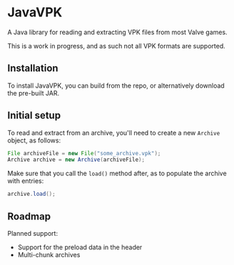 JavaVPK
=======

A Java library for reading and extracting VPK files from most Valve games.

This is a work in progress, and as such not all VPK formats are supported.

Installation
------

To install JavaVPK, you can build from the repo, or alternatively download the pre-built JAR.

Initial setup
------

To read and extract from an archive, you'll need to create a new ```Archive``` object, as follows:

```java
File archiveFile = new File("some_archive.vpk");
Archive archive = new Archive(archiveFile);
```

Make sure that you call the ```load()``` method after, as to populate the archive with entries:

```java
archive.load();
```

Roadmap
------

Planned support:

- Support for the preload data in the header
- Multi-chunk archives